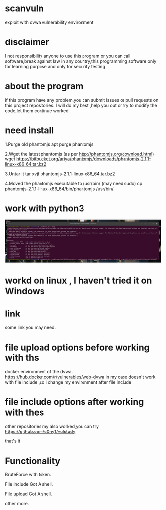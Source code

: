 # scanvuln
exploit with dvwa vulnerability environment

# disclaimer
I not responsibility anyone to use this program or you can call software,break against law in any country,this programming software only for learning purpose and only for security testing

# about the program
if this program have any problem,you can submit issues or pull requests on this project repositories.
I will do my best ,help you out or try to modify the code,let them continue worked

# need install
1.Purge old phantomjs
apt purge phantomjs

2.Wget the latest phantomjs (as per http://phantomjs.org/download.html)
wget https://bitbucket.org/ariya/phantomjs/downloads/phantomjs-2.1.1-linux-x86_64.tar.bz2

3.Untar it
tar xvjf phantomjs-2.1.1-linux-x86_64.tar.bz2

4.Moved the phantomjs executable to /usr/bin/ (may need sudo)
cp phantomjs-2.1.1-linux-x86_64/bin/phantomjs /usr/bin/

# work with python3

![image](https://raw.githubusercontent.com/actiononme/scanvuln/main/img/2022-08-25-094448_1794x497_scrot.png)

# workd on linux , I haven't tried it on Windows

# link
some link you may need.

# file upload options before working with ths
docker environment of the dvwa.
https://hub.docker.com/r/vulnerables/web-dvwa
in my case doesn't  work with file include ,so i change my environment after file include

# file include options after working with thes
other repositories my also worked,you can try
https://github.com/c0ny1/vulstudy

that's it

# Functionality 
BruteForce with token.

File include Got A shell.

File upload Got A shell.

other more.
